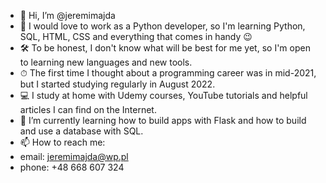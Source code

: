- 👋 Hi, I’m @jeremimajda
- 👀 I would love to work as a Python developer, so I'm learning Python, SQL, HTML, CSS and everything that comes in handy 😉 
- 🛠 To be honest, I don't know what will be best for me yet, so I'm open to learning new languages and new tools.
- ⏱ The first time I thought about a programming career was in mid-2021, but I started studying regularly in August 2022. 
- 💻 I study at home with Udemy courses, YouTube tutorials and helpful articles I can find on the Internet.
- 🌱 I’m currently learning how to build apps with Flask and how to build and use a database with SQL.
- 📫 How to reach me:
- email: jeremimajda@wp.pl
- phone: +48 668 607 324


